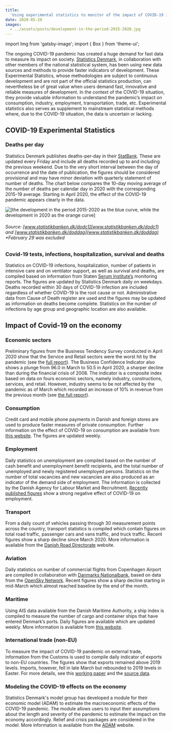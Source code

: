 ```yaml
---
title:
  'Using experimental statistics to monitor of the impact of COVID-19 in Denmark'
date: 2020-05-20
images:
  - ../assets/posts/development-in-the-period-2015-2020.jpg
---
```


import Img from 'gatsby-image'; import { Box } from 'theme-ui';

The ongoing COVID-19 pandemic has created a huge demand for fast data to measure
its impact on society. [Statistics Denmark](https://www.dst.dk/en), in
collaboration with other members of the national statistical system, has been
using new data sources and methods to provide faster indicators of development.
These Experimental Statistics, whose methodologies are subject to continuous
development and are not part of the official statistics production, can
nevertheless be of great value when users demand fast, innovative and reliable
measures of development. In the context of the COVID-19 situation, they provide
valuable information to understand the pandemic’s impact on consumption,
industry, employment, transportation, trade, etc. Experimental statistics also
serves as supplement to mainstream statistical methods where, due to the
COVID-19 situation, the data is uncertain or lacking.

## COVID-19 Experimental Statistics

### Deaths per day

Statistics Denmark publishes deaths-per-day in their
[StatBank](https://www.statistikbanken.dk/statbank5a/default.asp?w=1280). These
are updated every Friday and include all deaths recorded up to and including the
previous weekend. Due to the very short interval between the day of occurrence
and the date of publication, the figures should be considered provisional and
may have minor deviation with quarterly statement of number of deaths. The chart
below compares the 10-day moving average of the number of deaths per calendar
day in 2020 with the corresponding 2015-19 average. Starting in April 2020, the
effect of the COVID-19 pandemic appears clearly in the data.

<Box mb={3}>
<Img
fluid={props.images[0]}
title="[The development in the number of deaths per year day]"
alt="[the development in the period 2015-2020 as the blue curve, while the development in 2020 as the orange curve]"
/>
</Box>

###### Source: [www.statistikbanken.dk/dodc1](www.statistikbanken.dk/dodc1) and [www.statistikbanken.dk/doddag](www.statistikbanken.dk/doddag) \*February 29 was excluded

### Covid-19 tests, infections, hospitalization, survival and deaths

Statistics on COVID-19 infections, hospitalization, number of patients in
intensive care and on ventilator support, as well as survival and deaths, are
compiled based on information from Staten
[Serum Institute’s](https://en.ssi.dk/) monitoring reports. The figures are
updated by Statistics Denmark daily on weekdays. Deaths recorded within 30 days
of COVID-19 infection are included regardless of whether COVID-19 is the root
cause or not. Administrative data from Cause of Death register are used and the
figures may be updated as information on deaths become complete. Statistics on
the number of infections by age group and geographic location are also
available.

## Impact of Covid-19 on the economy

### Economic sectors

Preliminary figures from the Business Tendency Survey conducted in April 2020
show that the Service and Retail sectors were the worst hit by the pandemic (see
the [full report](https://www.dst.dk/ext/formid/erhverv-covid19--pdf)). The
Business Confidence Indicator also shows a plunge from 96.0 in March to 50.5 in
April 2020, a sharper decline than during the financial crisis of 2008. The
indicator is a composite index based on data on fours economic sectors, namely
industry, constructions, services, and retail. However, industry seems to be not
affected by the pandemic as of March which recorded an increase of 10% in
revenue from the previous month (see
[the full report](https://www.dst.dk/ext/formid/industriens-omsaetning-covid19--pdf)).

### Consumption

Credit card and mobile phone payments in Danish and foreign stores are used to
produce faster measures of private consumption. Further information on the
effect of COVID-19 on consumption are available from
[this website](https://research.danskebank.com/research/#/Research/articlepreview/45e07f2f-8707-4358-a09a-5eb9b79ee03f/EN).
The figures are updated weekly.

### Employment

Daily statistics on unemployment are compiled based on the number of cash
benefit and unemployment benefit recipients, and the total number of unemployed
and newly registered unemployed persons. Statistics on the number of total
vacancies and new vacancies are also produced as an indicator of the demand side
of employment. The information is collected by the Danish Agency for Labour
Market and Recruitment.
[Recently published figures](https://jobindsats.dk/jobindsats/publikationer.aspx)
show a strong negative effect of COVID-19 on employment.

### Transport

From a daily count of vehicles passing through 30 measurement points across the
country, transport statistics is compiled which contain figures on total road
traffic, passenger cars and vans traffic, and truck traffic. Recent figures show
a sharp decline since March 2020. More information is available from the
[Danish Road Directorate](http://www.vejdirektoratet.dk/side/trafikkens-udvikling-i-tal)
website.

### Aviation

Daily statistics on number of commercial flights from Copenhagen Airport are
compiled in collaboration with
[Danmarks Nationalbank](https://www.nationalbanken.dk/en), based on data from
the [OpenSky Network](http://www.opensky-network.org/). Recent figures show a
sharp decline starting in mid-March which almost reached baseline by the end of
the month.

### Maritime

Using AIS data available from the Danish Maritime Authority, a ship index is
compiled to measure the number of cargo and container ships that have entered
Denmark’s ports. Daily figures are available which are updated weekly. More
information is available from
[this website](https://www.dst.dk/da/Statistik/emner/geografi-miljoe-og-energi/infrastruktur/havne).

### International trade (non-EU)

To measure the impact of COVID-19 pandemic on external trade, information from
the Customs is used to compile daily indicator of exports to non-EU countries.
The figures show that exports remained above 2019 levels. Imports, however, fell
in late March but rebounded to 2019 levels in Easter. For more details, see this
[working paper](https://www.dst.dk/ext/formid/varehandel-udenfor-EU-covid19--pdf)
and the
[source data](<https://www.dst.dk/ext/8169583819/0/formid/Data-Indikator-for-varehandlen-med-lande-uden-for-EU-(xlsx)--xlsx>).

### Modeling the COVID-19 effects on the economy

Statistics Denmark's model group has developed a module for their economic model
(ADAM) to estimate the macroeconomic effects of the COVID-19 pandemic. The
module allows users to input their assumptions about the length and severity of
the pandemic to estimate the impact on the economy accordingly. Relief and
crisis packages are considered in the model. More information is available from
the [ADAM](https://www.dst.dk/da/Statistik/ADAM) website.
